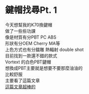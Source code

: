 # 鍵帽找尋Pt. 1
今天想幫我的K70換鍵帽  
做了一些些功課  
像是材質有分PBT PC ABS  
形狀有分OEM Cherry MA等  
上色方式也有分鐳雕 熱輻射 double shot  
目前找到一款還不錯的款式  
Vortext 的白色PBT鍵帽  
想換成PBT主要就是想要不要那麼油油的  
比較舒服  
主要看了這篇文章  
[這篇文章超棒的](https://blog.kalan.dev/devnote/keyboard-1)  